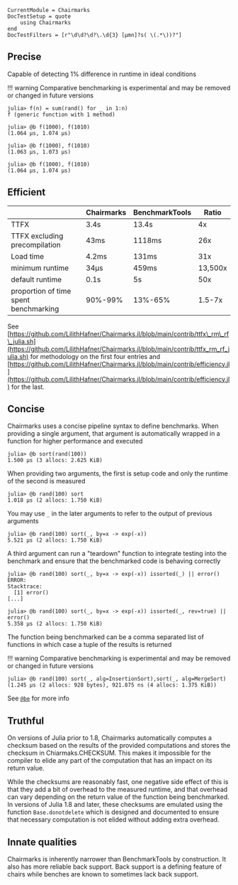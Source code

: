 ```@meta
CurrentModule = Chairmarks
DocTestSetup = quote
    using Chairmarks
end
DocTestFilters = [r"\d\d?\d?\.\d{3} [μmn]?s( \(.*\))?"]
```

## Precise

Capable of detecting 1% difference in runtime in ideal conditions

!!! warning
    Comparative benchmarking is experimental and may be removed or changed in future versions

```jldoctest
julia> f(n) = sum(rand() for _ in 1:n)
f (generic function with 1 method)

julia> @b f(1000), f(1010)
(1.064 μs, 1.074 μs)

julia> @b f(1000), f(1010)
(1.063 μs, 1.073 μs)

julia> @b f(1000), f(1010)
(1.064 μs, 1.074 μs)
```

## Efficient

|               | Chairmarks     | BenchmarkTools    | Ratio
|---------------|----------------|-------------------|-------|
| TTFX          | 3.4s           | 13.4s             | 4x
| TTFX excluding precompilation | 43ms | 1118ms      | 26x
| Load time     | 4.2ms          | 131ms             | 31x
| minimum runtime | 34μs         | 459ms             | 13,500x
| default runtime | 0.1s         | 5s                | 50x
| proportion of time spent benchmarking | 90%-99% | 13%-65% | 1.5-7x

See [https://github.com/LilithHafner/Chairmarks.jl/blob/main/contrib/ttfx\_rm\_rf\_julia.sh](https://github.com/LilithHafner/Chairmarks.jl/blob/main/contrib/ttfx_rm_rf_julia.sh)
for methodology on the first four entries and
[https://github.com/LilithHafner/Chairmarks.jl/blob/main/contrib/efficiency.jl](https://github.com/LilithHafner/Chairmarks.jl/blob/main/contrib/efficiency.jl)
for the last.

## Concise

Chairmarks uses a concise pipeline syntax to define benchmarks. When providing a single
argument, that argument is automatically wrapped in a function for higher performance and
executed

```jldoctest
julia> @b sort(rand(100))
1.500 μs (3 allocs: 2.625 KiB)
```

When providing two arguments, the first is setup code and only the runtime of the second is
measured

```jldoctest
julia> @b rand(100) sort
1.018 μs (2 allocs: 1.750 KiB)
```

You may use `_` in the later arguments to refer to the output of previous arguments

```jldoctest
julia> @b rand(100) sort(_, by=x -> exp(-x))
5.521 μs (2 allocs: 1.750 KiB)
```

A third argument can run a "teardown" function to integrate testing into the benchmark and
ensure that the benchmarked code is behaving correctly

```jldoctest
julia> @b rand(100) sort(_, by=x -> exp(-x)) issorted(_) || error()
ERROR:
Stacktrace:
  [1] error()
[...]

julia> @b rand(100) sort(_, by=x -> exp(-x)) issorted(_, rev=true) || error()
5.358 μs (2 allocs: 1.750 KiB)
```

The function being benchmarked can be a comma separated list of functions in which case a tuple
of the results is returned

!!! warning
    Comparative benchmarking is experimental and may be removed or changed in future versions

```jldoctest
julia> @b rand(100) sort(_, alg=InsertionSort),sort(_, alg=MergeSort)
(1.245 μs (2 allocs: 928 bytes), 921.875 ns (4 allocs: 1.375 KiB))
```

See [`@be`](@ref) for more info

## Truthful

On versions of Julia prior to 1.8, Chairmarks automatically computes a checksum based on the
results of the provided computations and stores the checksum in Chiarmaks.CHECKSUM. This
makes it impossible for the compiler to elide any part of the computation that has an impact
on its return value.

While the checksums are reasonably fast, one negative side effect of this is that they add a
bit of overhead to the measured runtime, and that overhead can vary depending on the
return value of the function being benchmarked. In versions of Julia 1.8 and later, these
checksums are emulated using the function `Base.donotdelete` which is designed and
documented to ensure that necessary computation is not elided without adding extra overhead.

## Innate qualities

Chairmarks is inherently narrower than BenchmarkTools by construction. It also has more
reliable back support. Back support is a defining feature of chairs while benches are known
to sometimes lack back support.
